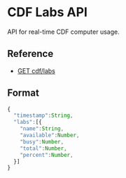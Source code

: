 # CDF Labs API

API for real-time CDF computer usage.

<div id="reference">
  <h2>Reference</h2>
  <ul>
    <li><a href="./list.md">GET cdf/labs</a></li>
  </ul>
</div>

## Format

```js
{
  "timestamp":String,
  "labs":[{
    "name":String,
    "available":Number,
    "busy":Number,
    "total":Number,
    "percent":Number,
  }]
}
```
